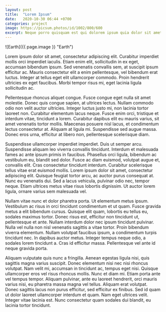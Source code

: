 ```yaml
---
layout: post
title:  "Lorem Ipsum"
date:   2020-10-30 06:44 +0700
categories: project
image: https://picsum.photos/id/1002/800/600
excerpt: Neque porro quisquam est qui dolorem ipsum quia dolor sit amet, consectetur, adipisci velit...
---
```


![Earth]({{ page.image }} "Earth")

Lorem ipsum dolor sit amet, consectetur adipiscing elit. Curabitur imperdiet mollis orci imperdiet iaculis. Etiam enim elit, sollicitudin in ex eget, accumsan bibendum ipsum. Sed venenatis convallis sem, at suscipit ipsum efficitur ac. Mauris consectetur elit a enim pellentesque, vel bibendum erat luctus. Integer at tellus eget elit ullamcorper commodo. Proin hendrerit ultricies ex eget faucibus. Morbi tempor risus mi, eget lacinia ligula sollicitudin ac.

Pellentesque rhoncus aliquet congue. Fusce congue eget nulla sit amet molestie. Donec quis congue sapien, at ultrices lectus. Nullam commodo odio non velit auctor ultricies. Integer luctus justo mi, non lacinia tortor laoreet non. Curabitur elementum lacus neque. Fusce enim orci, tristique et interdum vitae, tincidunt a lorem. Curabitur dapibus elit eu mauris varius, sit amet venenatis tortor mollis. Maecenas posuere nisl lacus, et condimentum lectus consectetur at. Aliquam at ligula mi. Suspendisse sed augue massa. Donec eros urna, efficitur at libero non, pellentesque scelerisque diam.

Suspendisse ullamcorper imperdiet imperdiet. Duis ut semper arcu. Suspendisse aliquam leo viverra convallis tincidunt. Interdum et malesuada fames ac ante ipsum primis in faucibus. Phasellus orci ligula, bibendum ac vestibulum eu, blandit sed dolor. Fusce ac diam euismod, volutpat augue et, convallis elit. Cras consectetur tincidunt interdum. Curabitur scelerisque tellus vitae erat euismod mollis. Lorem ipsum dolor sit amet, consectetur adipiscing elit. Quisque feugiat tortor arcu, ac auctor purus consequat at. Nunc eu venenatis dui. Sed a lacus vehicula, pulvinar odio nec, tempor neque. Etiam ultrices metus vitae risus lobortis dignissim. Ut auctor lorem ligula, ornare varius sem malesuada vel.

Nullam vitae nunc et dolor pharetra porta. Ut elementum metus ipsum. Vestibulum ac risus in orci tincidunt condimentum et ut quam. Fusce gravida metus a elit bibendum cursus. Quisque elit quam, lobortis eu tellus eu, sodales maximus tortor. Donec risus est, efficitur non tincidunt ut, pellentesque et ante. Nullam interdum dolor nec ipsum tincidunt pulvinar. Nulla vel nulla non nisl venenatis sagittis a vitae tortor. Proin bibendum viverra elementum. Nullam volutpat faucibus ipsum, a condimentum turpis tincidunt nec. In dapibus auctor metus. Integer tempus neque odio, a sodales lorem tincidunt a. Cras id efficitur massa. Pellentesque vel ante id neque gravida porta.

Aliquam vulputate quis nunc a fringilla. Aenean egestas ligula nisi, quis sagittis magna varius suscipit. Donec elementum nisi nec nisi rhoncus volutpat. Nam velit mi, accumsan in tincidunt ac, tempus eget nisi. Quisque ullamcorper eros vel risus rhoncus mollis. Nunc et diam mi. Etiam porta ante vel tempus tempor. Aliquam pulvinar, ante eu laoreet hendrerit, orci mauris varius nisi, eu pharetra massa magna vel tellus. Aliquam erat volutpat. Donec sagittis lacus non purus efficitur, sed efficitur ex finibus. Sed id quam ut dolor laoreet ullamcorper interdum et quam. Nam eget ultrices velit. Integer vitae lacinia est. Nunc consectetur quam sodales dui blandit, eu lacinia tortor tincidunt.
